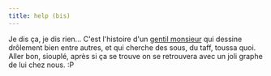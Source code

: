 ```yaml
---
title: help (bis)
---
```


Je dis ça, je dis rien... C'est l'histoire d'un [gentil
monsieur](http://azi.tfekoi.org/35#content) qui dessine drôlement bien entre
autres, et qui cherche des sous, du taff, toussa quoi. Aller bon, siouplé,
après si ça se trouve on se retrouvera avec un joli graphe de lui chez nous.
:P

